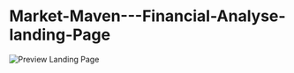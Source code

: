 # Market-Maven---Financial-Analyse-landing-Page
![Preview Landing Page](https://github.com/user-attachments/assets/f541f1a2-a9bb-401e-b1bf-6193263e74ba)
